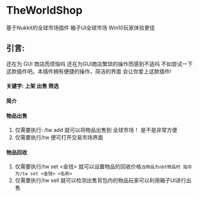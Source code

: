 # TheWorldShop

基于Nukkit的全球市场插件
箱子UI全球市场 Win10玩家体验更佳

## 引言:
还在为 GUI 商店而烦恼吗 还在为GUI商店繁琐的操作而感到不适吗 不如尝试一下这款插件吧。本插件拥有便捷的操作，简洁的界面
会让你爱上这款插件!

#### 关键字: 上架 出售 筛选
#### 简介
#### 物品出售  
 1. 仅需要执行: /tw add 就可以将物品出售到 全球市场！ 是不是非常方便  
 1. 仅需要执行/tw 便可打开交易市场界面
 
#### 物品回收
 1. 仅需要执行/tw set <金钱> 就可以设置物品的回收价格`当物品为nbt物品时 指令为/tw set <金钱> <名称>`
 2. 仅需要执行/tw sell 就可以检测出售背包内的物品玩家可以利用箱子UI进行出售
 
